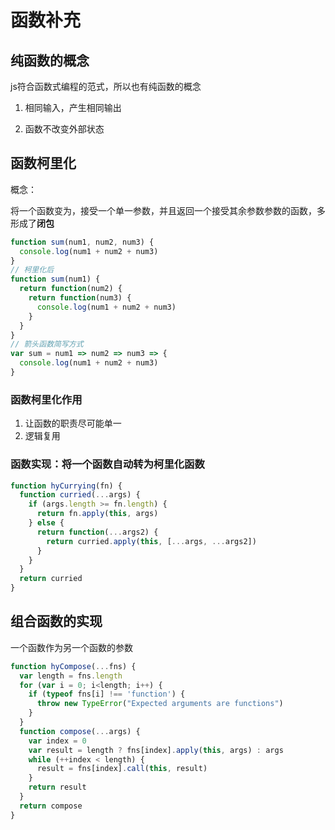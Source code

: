 # 函数补充

## 纯函数的概念

js符合函数式编程的范式，所以也有纯函数的概念

1. 相同输入，产生相同输出

2. 函数不改变外部状态

## 函数柯里化

概念：

将一个函数变为，接受一个单一参数，并且返回一个接受其余参数参数的函数，多形成了**闭包**

```js
function sum(num1, num2, num3) {
  console.log(num1 + num2 + num3)
}
// 柯里化后
function sum(num1) {
  return function(num2) {
    return function(num3) {
      console.log(num1 + num2 + num3)
    }
  }
}
// 箭头函数简写方式
var sum = num1 => num2 => num3 => {
  console.log(num1 + num2 + num3)
}
```

### 函数柯里化作用

1. 让函数的职责尽可能单一
2. 逻辑复用

### 函数实现：将一个函数自动转为柯里化函数

```js
function hyCurrying(fn) {
  function curried(...args) {
    if (args.length >= fn.length) {
      return fn.apply(this, args)
    } else {
      return function(...args2) {
        return curried.apply(this, [...args, ...args2])
      }
    }
  }
  return curried
}
```

## 组合函数的实现

一个函数作为另一个函数的参数

```js
function hyCompose(...fns) {
  var length = fns.length
  for (var i = 0; i<length; i++) {
    if (typeof fns[i] !== 'function') {
      throw new TypeError("Expected arguments are functions")
    }
  }
  function compose(...args) {
    var index = 0
    var result = length ? fns[index].apply(this, args) : args
    while (++index < length) {
      result = fns[index].call(this, result)
    }
    return result
  }
  return compose
}
```

